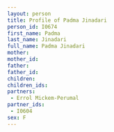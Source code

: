 ```yaml
---
layout: person
title: Profile of Padma Jinadari
person_id: I0674
first_name: Padma
last_name: Jinadari
full_name: Padma Jinadari
mother: 
mother_id: 
father: 
father_id: 
children:
children_ids:
partners:
 - Errol Mickem-Perumal
partner_ids:
 - I0604
sex: F
---
```


